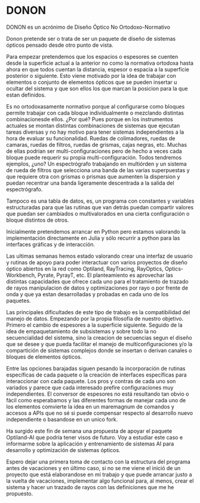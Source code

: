# DONON
DONON es un acrónimo de Diseño Óptico No Ortodoxo-Normativo

Donon pretende ser o trata de ser un paquete de diseño de sistemas ópticos pensado desde otro punto de vista.

   Para empezar pretendemos que los espacios o espesores se cuenten desde la superficie actual a la anterior no como la normativa ortodoxa hasta ahora en que todos cuentan la distancia, espesor o espacia a la superficie posterior o siguiente. Esto viene motivado por la idea de trabajar con elementos o conjunto de elementos ópticos que se pueden insertar u ocultar del sistema y que son ellos los que marcan la posicion para la que estan definidos.

   Es no ortodoxasamente normativo porque al configurarse como bloques permite trabajar con cada bloque individualmente o mezclando distintas combinacionesde ellos. ¿Por qué? Pues porque en los instrumentos actuales se montan distintas combinaciones de sistemas que ejecutan tareas diversas y no hay motivo para tener sistemas independientes a la hora de evaluar su funcionalidad. Ruedas de colimadores, ruedas de camaras, ruedas de filtros, ruedas de grismas, cajas negras, etc. Muchas de ellas podrian ser multi-configuraciones pero de hecho a veces cada bloque puede requerir su propia multi-configuración. Todos tendremos ejemplos, ¿uno? Un espectrógrafo trabajando en multiórden y un sistema de rueda de filtros que selecciona una banda de las varias superpuestas y que requiere otra con grismas o prismas que aumenten la dispersion y puedan recentrar una banda ligeramente descentrada a la salida del espectrógrafo.

   Tampoco es una tabla de datos, es, un programa con constantes y variables estructuradas para que las rutinas que van detrás puedan compartir valores que puedan ser cambiados o multivalorados en una cierta configuración o bloque distintos de otros.

   Inicialmente pretendemos arrancar en Python pero estamos valorando la implementación directamente en Julia y sólo recurrir a python para las interfaces gráficas y de interacción.

Las ultimas semanas hemos estado valorando crear una interfaz de usuario y rutinas de apoyo para poder interactuar con varios proyectos de diseño óptico abiertos en la red como Optiland, RayTracing, RayOptics, Optics-Workbench, Pyrate, PyrayT, etc. 
El planteamiento es aprovechar las distintas capacidades que ofrece cada uno para el tratamiento de trazado de rayos manipulacion de datos y optimizaciones por rayo o por frente de onda y que ya estan desarrolladas y probadas en cada uno de los paquetes. 

Las principales dificultades de este tipo de trabajo es la compatibilidad del manejo de datos. Empezando por la propia filosofia de nuestro objetivo. Primero el cambio de espesores a la superficie siguiente. Seguido de la idea de empaquetamiento de subsistemas y sobre todo la no secuencialidad del sistema, sino la creacion de secuencias segun el diseño que se desee y que pueda facilitar el manejo de multiconfiguraciones y/o la compartición de sistemas complejos donde se insertan o derivan canales o bloques de elementos ópticos.

Entre las opciones barajadas siguen pesando la incorporación de rutinas específicas de cada paquete o la creación de interfaces específicas para interaccionar con cada paquete. Los pros y contras de cada uno son variados y parece que cada interesado prefire configuraciones muy independientes. El conversor de espesores no está resultando tan obvio o fácil como esperabamos y las diferentes formas de manejar cada uno de los elementos comvierte la idea en un maremagnum de comandos y accesos a APIs que no sé si puede compensar respecto al desarrollo nuevo independiente o basandose en un unico fork.

Ha surgido este fin de semana una propuesta de apoyar el paquete Optiland-AI que podría tener visos de futuro. Voy a estudiar este caso e informarme sobre la aplicación y entrenamiento de sistemas AI para desarrollo y optimización de sistemas ópticos.

Espero dejar una primera toma de contacto con la estructura del programa antes de vacaciones y en último caso, si no se me viene el inició de un proyecto que está elaborandose en mi trabajo y que puede arrancar justo a la vuelta de vacaciones, implementar algo funcional para, al menos, crear el sistema y hacer un trazado de rayos con las definiciones que me he propuesto.
